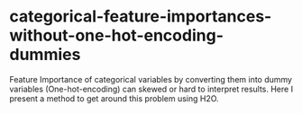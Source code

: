 # categorical-feature-importances-without-one-hot-encoding-dummies
Feature Importance of categorical variables by converting them into dummy variables (One-hot-encoding) can skewed or hard to interpret results. Here I present a method to get around this problem using H2O.
